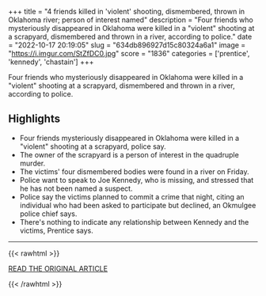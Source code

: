 +++
title = "4 friends killed in 'violent' shooting, dismembered, thrown in Oklahoma river; person of interest named"
description = "Four friends who mysteriously disappeared in Oklahoma were killed in a \"violent\" shooting at a scrapyard, dismembered and thrown in a river, according to police."
date = "2022-10-17 20:19:05"
slug = "634db896927d15c80324a6a1"
image = "https://i.imgur.com/StZfDC0.jpg"
score = "1836"
categories = ['prentice', 'kennedy', 'chastain']
+++

Four friends who mysteriously disappeared in Oklahoma were killed in a \"violent\" shooting at a scrapyard, dismembered and thrown in a river, according to police.

## Highlights

- Four friends mysteriously disappeared in Oklahoma were killed in a "violent" shooting at a scrapyard, police say.
- The owner of the scrapyard is a person of interest in the quadruple murder.
- The victims' four dismembered bodies were found in a river on Friday.
- Police want to speak to Joe Kennedy, who is missing, and stressed that he has not been named a suspect.
- Police say the victims planned to commit a crime that night, citing an individual who had been asked to participate but declined, an Okmulgee police chief says.
- There's nothing to indicate any relationship between Kennedy and the victims, Prentice says.

---

{{< rawhtml >}}
  <p class="article-category">
    <a target="_blank" href="https://abcnews.go.com/US/friends-killed-violent-shooting-dismembered-thrown-oklahoma-river/story?id=91628797">READ THE ORIGINAL ARTICLE</a>
  </p>
{{< /rawhtml >}}
